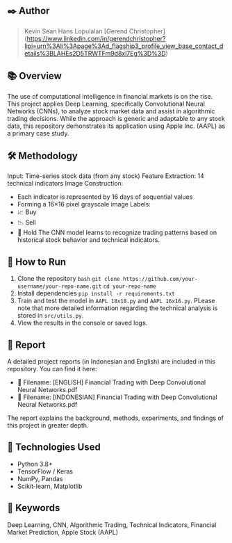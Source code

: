 ## ✒️ Author
> Kevin Sean Hans Lopulalan
> [Gerend Christopher] (https://www.linkedin.com/in/gerendchristopher?lipi=urn%3Ali%3Apage%3Ad_flagship3_profile_view_base_contact_details%3BLAHEs2D5TRWTFm9d8xl7Eg%3D%3D)

## 📚 Overview
The use of computational intelligence in financial markets is on the rise. This project applies Deep Learning, specifically Convolutional Neural Networks (CNNs), to analyze stock market data and assist in algorithmic trading decisions.
While the approach is generic and adaptable to any stock data, this repository demonstrates its application using Apple Inc. (AAPL) as a primary case study.

## 🛠️ Methodology
Input: Time-series stock data (from any stock)
Feature Extraction: 14 technical indicators
Image Construction:
- Each indicator is represented by 16 days of sequential values
- Forming a 16×16 pixel grayscale image
Labels:
- 📈 Buy
- 📉 Sell
- 🤝 Hold
The CNN model learns to recognize trading patterns based on historical stock behavior and technical indicators.

## 🚀 How to Run
1. Clone the repository
   ```bash```
   ```git clone https://github.com/your-username/your-repo-name.git```
   ```cd your-repo-name```
2. Install dependencies
   ```pip install -r requirements.txt```
4. Train and test the model in ```AAPL 18x18.py``` and ```AAPL 16x16.py```.
   PLease note that more detailed information regarding the technical analysis is stored in
   ```src/utils.py```.
5. View the results in the console or saved logs.

## 📄 Report
A detailed project reports (in Indonesian and English) are included in this repository.
You can find it here:
- 📄 Filename: [ENGLISH] Financial Trading with Deep Convolutional Neural Networks.pdf
- 📄 Filename: [INDONESIAN] Financial Trading with Deep Convolutional Neural Networks.pdf

The report explains the background, methods, experiments, and findings of this project in greater depth.

## 🔧 Technologies Used
- Python 3.8+
- TensorFlow / Keras
- NumPy, Pandas
- Scikit-learn, Matplotlib

## 🔑 Keywords
Deep Learning, CNN, Algorithmic Trading, Technical Indicators, Financial Market Prediction, Apple Stock (AAPL)

